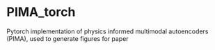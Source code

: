 # PIMA_torch

Pytorch implementation of physics informed multimodal autoencoders (PIMA), used to generate figures for paper
